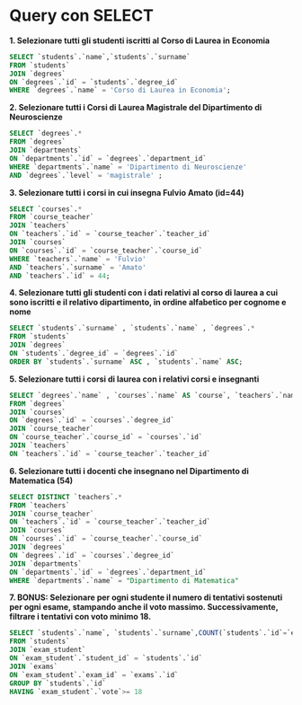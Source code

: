 # Query con SELECT

**1. Selezionare tutti gli studenti iscritti al Corso di Laurea in Economia**

```sql
SELECT `students`.`name`,`students`.`surname`
FROM `students`
JOIN `degrees`
ON `degrees`.`id` = `students`.`degree_id`
WHERE `degrees`.`name` = 'Corso di Laurea in Economia';
```

**2. Selezionare tutti i Corsi di Laurea Magistrale del Dipartimento di Neuroscienze**

```sql
SELECT `degrees`.*
FROM `degrees`
JOIN `departments`
ON `departments`.`id` = `degrees`.`department_id`
WHERE `departments`.`name` = 'Dipartimento di Neuroscienze'
AND `degrees`.`level` = 'magistrale' ;
```

**3. Selezionare tutti i corsi in cui insegna Fulvio Amato (id=44)**

```sql
SELECT `courses`.*
FROM `course_teacher`
JOIN `teachers`
ON `teachers`.`id` = `course_teacher`.`teacher_id`
JOIN `courses`
ON `courses`.`id` = `course_teacher`.`course_id`
WHERE `teachers`.`name` = 'Fulvio'
AND `teachers`.`surname` = 'Amato'
AND `teachers`.`id` = 44;
```

**4. Selezionare tutti gli studenti con i dati relativi al corso di laurea a cui sono iscritti e il relativo dipartimento, in ordine alfabetico per cognome e nome**

```sql
SELECT `students`.`surname` , `students`.`name` , `degrees`.*
FROM `students`
JOIN `degrees`
ON `students`.`degree_id` = `degrees`.`id`
ORDER BY `students`.`surname` ASC , `students`.`name` ASC;
```

**5. Selezionare tutti i corsi di laurea con i relativi corsi e insegnanti**

```sql
SELECT `degrees`.`name` , `courses`.`name` AS `course`, `teachers`.`name` AS `teacher_name`,`teachers`.`surname` AS `teacher_surname`
FROM `degrees`
JOIN `courses`
ON `degrees`.`id` = `courses`.`degree_id`
JOIN `course_teacher`
ON `course_teacher`.`course_id` = `courses`.`id`
JOIN `teachers`
ON `teachers`.`id` = `course_teacher`.`teacher_id`

```

**6. Selezionare tutti i docenti che insegnano nel Dipartimento di Matematica (54)**

```sql
SELECT DISTINCT `teachers`.*
FROM `teachers`
JOIN `course_teacher`
ON `teachers`.`id` = `course_teacher`.`teacher_id`
JOIN `courses`
ON `courses`.`id` = `course_teacher`.`course_id`
JOIN `degrees`
ON `degrees`.`id` = `courses`.`degree_id`
JOIN `departments`
ON `departments`.`id` = `degrees`.`department_id`
WHERE `departments`.`name` = "Dipartimento di Matematica"

```

**7. BONUS: Selezionare per ogni studente il numero di tentativi sostenuti per ogni esame, stampando anche il voto massimo. Successivamente, filtrare i tentativi con voto minimo 18.**

```sql
SELECT `students`.`name`, `students`.`surname`,COUNT(`students`.`id`=`exam_student`.`student_id` AND `exams`.`id`=`exam_student`.`exam_id`) AS `num_of_attempts`, MAX(`exam_student`.`vote`)
FROM `students`
JOIN `exam_student`
ON `exam_student`.`student_id` = `students`.`id`
JOIN `exams`
ON `exam_student`.`exam_id` = `exams`.`id`
GROUP BY `students`.`id`
HAVING `exam_student`.`vote`>= 18

```
